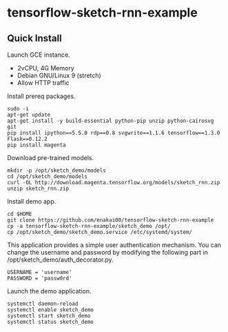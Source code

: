 # tensorflow-sketch-rnn-example

## Quick Install

Launch GCE instance.
- 2vCPU, 4G Memory
- Debian GNU/Linux 9 (stretch)
- Allow HTTP traffic

Install prereq packages.
```
sudo -i
apt-get update
apt-get install -y build-essential python-pip unzip python-cairosvg git
pip install ipython==5.5.0 rdp==0.8 svgwrite==1.1.6 tensorflow==1.3.0 Flask==0.12.2
pip install magenta 
```

Download pre-trained models.
```
mkdir -p /opt/sketch_demo/models
cd /opt/sketch_demo/models
curl -OL http://download.magenta.tensorflow.org/models/sketch_rnn.zip
unzip sketch_rnn.zip
```

Install demo app.
```
cd $HOME
git clone https://github.com/enakai00/tensorflow-sketch-rnn-example
cp -a tensorflow-sketch-rnn-example/sketch_demo /opt/
cp /opt/sketch_demo/sketch_demo.service /etc/systemd/system/
```

This application provides a simple user authentication mechanism. You can change the username and password by modifying the following part in /opt/sketch_demo/auth_decorator.py.
```
USERNAME = 'username'
PASSWORD = 'passw0rd'
```

Launch the demo application.
```
systemctl daemon-reload
systemctl enable sketch_demo
systemctl start sketch_demo
systemctl status sketch_demo
```
